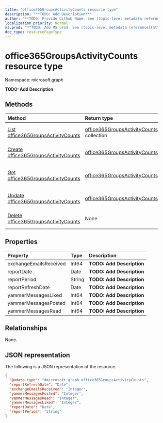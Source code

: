 ```yaml
---
title: "office365GroupsActivityCounts resource type"
description: "**TODO: Add Description**"
author: "**TODO: Provide Github Name. See [topic-level metadata reference](https://msgo.azurewebsites.net/add/document/guidelines/metadata.html#topic-level-metadata)**"
localization_priority: Normal
ms.prod: "**TODO: Add MS prod. See [topic-level metadata reference](https://msgo.azurewebsites.net/add/document/guidelines/metadata.html#topic-level-metadata)**"
doc_type: resourcePageType
---
```


# office365GroupsActivityCounts resource type

Namespace: microsoft.graph

**TODO: Add Description**

## Methods
|Method|Return type|Description|
|:---|:---|:---|
|[List office365GroupsActivityCounts](../api/office365groupsactivitycounts-list.md)|[office365GroupsActivityCounts](../resources/office365groupsactivitycounts.md) collection|Get a list of the [office365GroupsActivityCounts](../resources/office365groupsactivitycounts.md) objects and their properties.|
|[Create office365GroupsActivityCounts](../api/office365groupsactivitycounts-create.md)|[office365GroupsActivityCounts](../resources/office365groupsactivitycounts.md)|Create a new [office365GroupsActivityCounts](../resources/office365groupsactivitycounts.md) object.|
|[Get office365GroupsActivityCounts](../api/office365groupsactivitycounts-get.md)|[office365GroupsActivityCounts](../resources/office365groupsactivitycounts.md)|Read the properties and relationships of an [office365GroupsActivityCounts](../resources/office365groupsactivitycounts.md) object.|
|[Update office365GroupsActivityCounts](../api/office365groupsactivitycounts-update.md)|[office365GroupsActivityCounts](../resources/office365groupsactivitycounts.md)|Update the properties of an [office365GroupsActivityCounts](../resources/office365groupsactivitycounts.md) object.|
|[Delete office365GroupsActivityCounts](../api/office365groupsactivitycounts-delete.md)|None|Deletes an [office365GroupsActivityCounts](../resources/office365groupsactivitycounts.md) object.|

## Properties
|Property|Type|Description|
|:---|:---|:---|
|exchangeEmailsReceived|Int64|**TODO: Add Description**|
|reportDate|Date|**TODO: Add Description**|
|reportPeriod|String|**TODO: Add Description**|
|reportRefreshDate|Date|**TODO: Add Description**|
|yammerMessagesLiked|Int64|**TODO: Add Description**|
|yammerMessagesPosted|Int64|**TODO: Add Description**|
|yammerMessagesRead|Int64|**TODO: Add Description**|

## Relationships
None.

## JSON representation
The following is a JSON representation of the resource.
<!-- {
  "blockType": "resource",
  "keyProperty": "id",
  "@odata.type": "microsoft.graph.office365GroupsActivityCounts",
  "baseType": "",
  "openType": false
}
-->
``` json
{
  "@odata.type": "#microsoft.graph.office365GroupsActivityCounts",
  "reportRefreshDate": "Date",
  "exchangeEmailsReceived": "Integer",
  "yammerMessagesPosted": "Integer",
  "yammerMessagesRead": "Integer",
  "yammerMessagesLiked": "Integer",
  "reportDate": "Date",
  "reportPeriod": "String"
}
```

